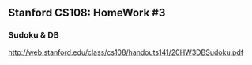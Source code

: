 ## Stanford CS108: HomeWork #3

### Sudoku & DB

http://web.stanford.edu/class/cs108/handouts141/20HW3DBSudoku.pdf


